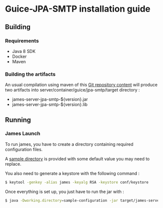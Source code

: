 # Guice-JPA-SMTP installation guide

## Building

### Requirements

 - Java 8 SDK
 - Docker
 - Maven

### Building the artifacts

An usual compilation using maven of this [Git repository content](https://github.com/apache/james-project) will produce
two artifacts into server/container/guice/jpa-smtp/target directory :

 - james-server-jpa-smtp-${version}.jar
 - james-server-jpa-smtp-${version}.lib

## Running

### James Launch

To run james, you have to create a directory containing required configuration files.

A [sample directory](https://github.com/apache/james-project/tree/master/server/container/guice/jpa-smtp/sample-configuration) is provided with some default value you may need to replace.

You also need to generate a keystore with the following command :

```bash
$ keytool -genkey -alias james -keyalg RSA -keystore conf/keystore
```

Once everything is set up, you just have to run the jar with :

```bash
$ java -Dworking.directory=sample-configuration -jar target/james-server-jpa-smtp-${version}.jar
```